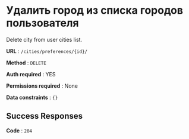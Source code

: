 # Удалить город из списка городов пользователя

Delete city from user cities list.

**URL** : `/cities/preferences/{id}/`

**Method** : `DELETE`

**Auth required** : YES

**Permissions required** : None

**Data constraints** : `{}`

## Success Responses

**Code** : `204`
